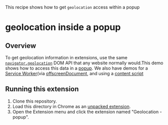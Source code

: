 This recipe shows how to get `geolocation` access within a popup

# geolocation inside a popup

## Overview

To get geolocation information in extensions, use the same [`navigator.geolocation`][6] DOM API that any website normally would.This demo shows how to access this data in a [popup][3]. We also have demos for a [Service Worker][5](via [offscreenDocument][2], and using a [content script][4]

## Running this extension

1. Clone this repository.
1. Load this directory in Chrome as an [unpacked extension][2].
1. Open the Extension menu and click the extension named "Geolocation - popup".

[1]: https://developer.chrome.com/docs/extensions/mv3/getstarted/development-basics/#load-unpacked
[2]: https://developer.chrome.com/docs/extensions/reference/offscreen/
[3]: /functional-samples/cookbook.geolocation-popup
[4]: /functional-samples/cookbook.geolocation-contentscript
[5]: /functional-samples/cookbook.geolocation-offscreen
[6]: https://developer.mozilla.org/docs/Web/API/Navigator/geolocation
